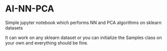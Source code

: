 # AI-NN-PCA
Simple jupyter notebook which performs NN and PCA algorithms on sklearn datasets

It can work on any sklearn dataset or you can initialize the Samples class on your own and everything should be fine.
